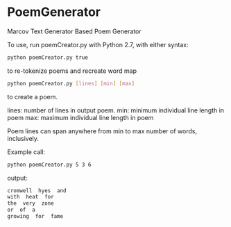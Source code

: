 # PoemGenerator
Marcov Text Generator Based Poem Generator

To use, run poemCreator.py with Python 2.7, with either syntax:

```bash
python poemCreator.py true 
```
to re-tokenize poems and recreate word map

```bash
python poemCreator.py [lines] [min] [max]
```
to create a poem.

lines: number of lines in output poem.
min: minimum individual line length in poem
max: maximum individual line length in poem

Poem lines can span anywhere from min to max number of words, inclusively.

Example call:

```bash
python poemCreator.py 5 3 6
```

output:

```bash
cromwell  hyes  and 
with  heat  for 
the  very  zone 
or  of  a 
growing  for  fame 
```